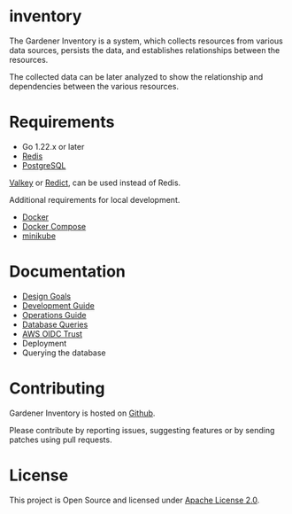 # inventory

The Gardener Inventory is a system, which collects resources from various data
sources, persists the data, and establishes relationships between the resources.

The collected data can be later analyzed to show the relationship and
dependencies between the various resources.

# Requirements

- Go 1.22.x or later
- [Redis](https://redis.io/)
- [PostgreSQL](https://www.postgresql.org/)

[Valkey](https://github.com/valkey-io/valkey) or [Redict](https://redict.io),
can be used instead of Redis.

Additional requirements for local development.

- [Docker](https://www.docker.com/)
- [Docker Compose](https://docs.docker.com/compose/)
- [minikube](https://minikube.sigs.k8s.io/docs/drivers/)

# Documentation

- [Design Goals](./docs/design.md)
- [Development Guide](./docs/development.md)
- [Operations Guide](./docs/ops-guide.md)
- [Database Queries](./docs/db-queries.md)
- [AWS OIDC Trust](./docs/oidc-aws.md)
- Deployment
- Querying the database

# Contributing

Gardener Inventory is hosted on [Github](https://github.com/gardener/inventory).

Please contribute by reporting issues, suggesting features or by sending patches
using pull requests.

# License

This project is Open Source and licensed under [Apache License 2.0](https://www.apache.org/licenses/LICENSE-2.0).
